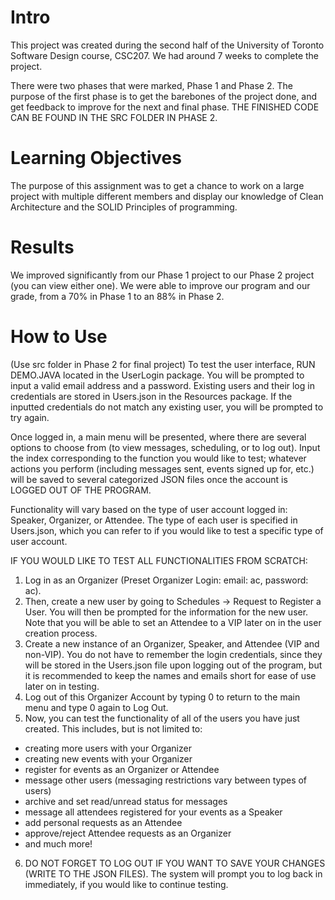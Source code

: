 # Intro
This project was created during the second half of the University of Toronto Software Design course, CSC207. We had around 7 weeks to complete the project.

There were two phases that were marked, Phase 1 and Phase 2. The purpose of the first phase is to get the barebones of the project done, and get
feedback to improve for the next and final phase. THE FINISHED CODE CAN BE FOUND IN THE SRC FOLDER IN PHASE 2.

# Learning Objectives
The purpose of this assignment was to get a chance to work on a large project with multiple different members and display our knowledge of Clean Architecture
and the SOLID Principles of programming.

# Results
We improved significantly from our Phase 1 project to our Phase 2 project (you can view either one). We were able to improve our program and our grade,
from a 70% in Phase 1 to an 88% in Phase 2.

# How to Use


(Use src folder in Phase 2 for final project) To test the user interface, RUN DEMO.JAVA located in the UserLogin package. You will be 
prompted to input a valid email address and a password. Existing users and their log in credentials are 
stored in Users.json in the Resources package. If the inputted credentials do not match any existing user, 
you will be prompted to try again.

Once logged in, a main menu will be presented, where there are several options to choose from (to view 
messages, scheduling, or to log out). Input the index corresponding to the function
you would like to test; whatever actions you perform (including messages sent, events signed up for, etc.)
will be saved to several categorized JSON files once the account is LOGGED OUT OF THE PROGRAM. 

Functionality will vary based on the type of user account logged in: Speaker, Organizer, or Attendee. The 
type of each user is specified in Users.json, which you can refer to if you would like to test a specific 
type of user account.

IF YOU WOULD LIKE TO TEST ALL FUNCTIONALITIES FROM SCRATCH:

1. Log in as an Organizer (Preset Organizer Login: email: ac, password: ac).
2. Then, create a new user by going to Schedules -> Request to Register a User. You will then be prompted for the information for the new
   user. Note that you will be able to set an Attendee to a VIP later on in the user creation process. 
3. Create a new instance of an Organizer, Speaker, and Attendee (VIP and non-VIP). You do not have to remember the login credentials, since
   they will be stored in the Users.json file upon logging out of the program, but it is recommended to keep the names and emails short for 
   ease of use later on in testing.
4. Log out of this Organizer Account by typing 0 to return to the main menu and type 0 again to Log Out.
5. Now, you can test the functionality of all of the users you have just created. This includes, but is not limited to:
  - creating more users with your Organizer
  - creating new events with your Organizer
  - register for events as an Organizer or Attendee
  - message other users (messaging restrictions vary between types of users)
  - archive and set read/unread status for messages
  - message all attendees registered for your events as a Speaker
  - add personal requests as an Attendee
  - approve/reject Attendee requests as an Organizer
  - and much more!
6. DO NOT FORGET TO LOG OUT IF YOU WANT TO SAVE YOUR CHANGES (WRITE TO THE JSON FILES). The system will prompt you to log back in immediately,
   if you would like to continue testing.

